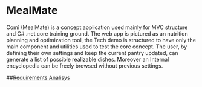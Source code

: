 # MealMate
Comì (MealMate) is a concept application used mainly for MVC structure and C# .net core training ground. The web app is pictured as an nutrition planning and optimization tool, the Tech demo is structured to have only the main component and utilities used to test the core concept.
The user, by defining  their own settings and keep the current pantry updated, can generate a list of possible realizable dishes. Moreover an Internal encyclopedia can be freely browsed without previous settings.

##[Requirements Analisys](https://drive.google.com/file/d/1AW5reY7tdMIvU-VGIVfl-FHbhn2WkNB_/view?usp=sharing)
